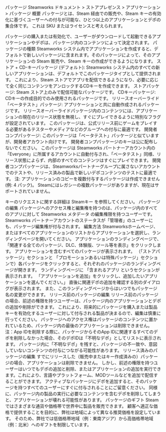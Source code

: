 パッケージ
Steamworks ドキュメント > ストアプレゼンス > アプリケーション > パッケージ
概要
パッケージとは、Steam 経由での販売や、Steam キーの有効化に基づくユーザーへの付与が可能な、ひとつ以上のアプリケーションとデポの集合体です。 これは SKU またはライセンスと考えられます。

パッケージの購入または有効化で、ユーザーがダウンロードして起動できるアプリケーションやデポは、パッケージ内のコンテンツによって決定されます。
パッケージの種類
Steamworks システム内でアプリケーションを作成すると、デフォルトで新しいパッケージに含まれます。そのパッケージによって、そのアプリケーションの Steam 販売や、Steam キーの作成ができるようになります。
ストア + CD-キーパッケージ (デフォルト): Steamworks システム内のすべての新しいアプリケーションは、デフォルトでこのパッケージタイプとして提供されます。 これにより、Steam ストアでアプリを配信できるようになり、必要に応じて全く同じコンテンツをアンロックするCDキーを作成できます。
ストアパッケージ: Steam ストア上のみで配信可能なパッケージです。
CDキーパッケージ: CDキーの作成目的でのみ使用されるパッケージです。
リリースオーバーライド「ベータテスト」パッケージ: アプリケーションと共に自動作成されるパッケージです。 リリースオーバーライドパッケージ内のコンテンツには、アプリケーションの現在のリリース状態を無視し、すぐにプレイできるように特別なフラグが設定されています。 このパッケージは、公式リリース前にゲームをプレイする必要があるテスターやメディアなどのグループへの付与に最適です。
開発者コンプパッケージ: このパッケージは「ベータテスト」パッケージと似ていますが、開発者アカウント向けです。 開発者コンプパッケージのキーは公に配布しないでください。 このパッケージは Steamworks パートナーアカウント内の「Everyone」に所属するアカウントに自動付与され、「ベータテスト」同様、リリース状態によらず、内部のすべてのコンテンツはすぐにプレイできます。 開発者コンプパッケージは、Steamworksパートナーグループに属さないアカウントでのテストや、リリース済みの製品で新しいデポコンテンツのテストに最適です。
注: アプリケーションのコピーを複数付与するパッケージは作成できません (例: 4 パック)。 Steamにはレガシーの複数パッケージがありますが、現在はサポートされていません。

キーのリクエストに関する詳細は Steamキー を参照してください。
パッケージの編集
パッケージへのアクセス権と編集権を持つのは、パッケージ内のすべてのアプリに対して Steamworks メタデータ の編集権限を持つユーザーです。 Steamworks パートナーアカウントのステータスが「管理者」のユーザーにも、パッケージ編集権が付与されます。
編集方法
Steamworksホームページ、またはすべてのアプリケーションのリストからアプリケーションを選択し、ランディングページを開いてください。
アプリケーションのランディングページで、「関連する全てのパッケージ、DLC、体験版、ツール等を表示」をクリックします。
アプリケーションを含むすべてのパッケージが表示されます。
（「ストアパッケージ」セクションと 「プロモーションあるいは特殊パッケージ」セクションで）各パッケージをクリックすると、それぞれのパッケージのランディングページが開きます。
ランディングページに 「含まれるアプリ というセクションが表示されます。
「アプリケーションを追加」をクリックし、追加したいアプリケーションを選んでください。」
直後に関連デポの追加を確認する別のダイアログが表示されます。
また、このランディングページからはいつでもパッケージ名の変更ができます。
リリース前のパッケージの編集
リリース前のパッケージの場合、前述の権限を持つユーザーは、パッケージ内のアプリケーションとデポの追加や削除ができます。 これにより、将来的にパッケージを購入または製品キーを有効化するユーザーに対して付与される製品が決まるので、編集は慎重に行ってください。 パッケージへのアクセス権はパッケージのコンテンツに置かれているため、パッケージ内の最後のアプリケーションは削除できません。
注：App IDを削除する際に、パッケージからそのApp IDに関連するすべてのデポを削除しなかった場合、そのデポIDは「不明なデポ」としてリストに表示されます。 パッケージ内に「不明なデポ」を残すと、パッケージの不一致や、意図していないコンテンツの付与につながる可能性があります。
リリース済みのパッケージの編集
すでにリリースした（販売中またはキー作成済みの）パッケージの場合、アプリケーションは削除できません。 しかし、前述の権限を持つユーザーはいつでもデポの追加と削除、またはアプリケーションの追加を実行できます。これにより、言語やプラットフォーム、MODツールなどを追加で配信することができます。 アクティブなパッケージにデポを追加すると、そのパッケージを持つすべてのユーザーにすぐに付与されることにご留意ください。 同様に、パッケージ内の製品の実行に必要なコンテンツを含むデポを削除してしまうと、アプリケーションが壊れる可能性があります。
パッケージのギフト
Steamではさまざまな通貨や価格帯で世界中に製品を販売できます。 顧客へ適正な価格で提供することを目的に、弊社は地域によって異なる推奨価格を設定しています。 そのため、弊社では低価格帯地域（例：東南アジア）から高価格帯地域（例：北米）へのギフトを制限しています。